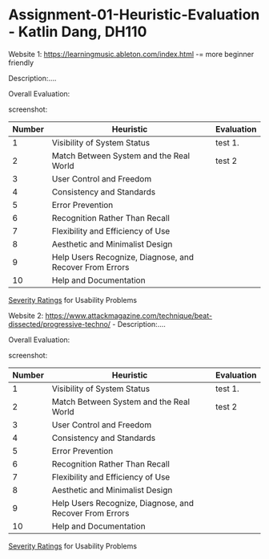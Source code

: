 # Assignment-01-Heuristic-Evaluation -  Katlin Dang, DH110





Website 1: https://learningmusic.ableton.com/index.html -= more beginner friendly

Description:....

Overall Evaluation:

screenshot:


| Number | Heuristic                    | Evaluation |
|--------|------------------------------|------------|
| 1      |  Visibility of System Status  | test 1.    |
| 2      | Match Between System and the Real World | test 2     |
| 3      | User Control and Freedom              |            |
| 4      | Consistency and Standards	   |            |
| 5      | Error Prevention         |            |
| 6      | Recognition Rather Than Recall	                    |            |
| 7      | Flexibility and Efficiency of Use	                    |            |
| 8      | Aesthetic and Minimalist Design	                    |            |
| 9     | Help Users Recognize, Diagnose, and Recover From Errors	                    |            |
| 10     |  Help and Documentation	                    |            |




[Severity Ratings](https://www.nngroup.com/articles/how-to-rate-the-severity-of-usability-problems/) for Usability Problems




Website 2: https://www.attackmagazine.com/technique/beat-dissected/progressive-techno/ - 
Description:....

Overall Evaluation:

screenshot:


| Number | Heuristic                    | Evaluation |
|--------|------------------------------|------------|
| 1      |  Visibility of System Status  | test 1.    |
| 2      | Match Between System and the Real World | test 2     |
| 3      | User Control and Freedom              |            |
| 4      | Consistency and Standards	   |            |
| 5      | Error Prevention         |            |
| 6      | Recognition Rather Than Recall	                    |            |
| 7      | Flexibility and Efficiency of Use	                    |            |
| 8      | Aesthetic and Minimalist Design	                    |            |
| 9     | Help Users Recognize, Diagnose, and Recover From Errors	                    |            |
| 10     |  Help and Documentation	                    |            |


[Severity Ratings](https://www.nngroup.com/articles/how-to-rate-the-severity-of-usability-problems/) for Usability Problems



